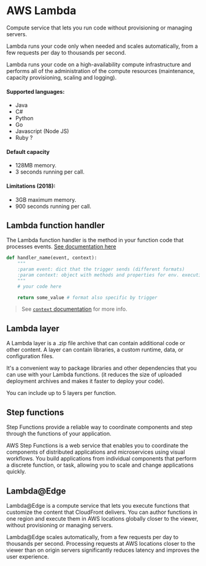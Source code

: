 # AWS Lambda

Compute service that lets you run code without provisioning or managing servers.

Lambda runs your code only when needed and scales automatically, from a few requests per day to thousands per second.

Lambda runs your code on a high-availability compute infrastructure and performs all of the administration of the compute resources (maintenance, capacity provisioning, scaling and logging).

#### Supported languages:
- Java
- C#
- Python
- Go
- Javascript (Node JS)
- Ruby ?

#### Default capacity
- 128MB memory.
- 3 seconds running per call.

#### Limitations (2018):
- 3GB maximum memory.
- 900 seconds running per call.

## Lambda function handler

The Lambda function handler is the method in your function code that processes events. [See documentation here](https://docs.aws.amazon.com/lambda/latest/dg/python-handler.html)

```python
def handler_name(event, context): 
    """
    :param event: dict that the trigger sends (different formats)
    :param context: object with methods and properties for env. execution
    """
    # your code here

    return some_value # format also specific by trigger
```
> See [`context` documentation](https://docs.aws.amazon.com/lambda/latest/dg/python-context.html) for more info.

## Lambda layer

A Lambda layer is a .zip file archive that can contain additional code or other content. A layer can contain libraries, a custom runtime, data, or configuration files.

It's a convenient way to package libraries and other dependencies that you can use with your Lambda functions. (it reduces the size of uploaded deployment archives and makes it faster to deploy your code).

You can include up to 5 layers per function.

## Step functions

Step Functions provide a reliable way to coordinate components and step through the functions of your application. 

AWS Step Functions is a web service that enables you to coordinate the components of distributed applications and microservices using visual workflows. You build applications from individual components that perform a discrete function, or task, allowing you to scale and change applications quickly.

## Lambda@Edge

Lambda@Edge is a compute service that lets you execute functions that customize the content that CloudFront delivers. You can author functions in one region and execute them in AWS locations globally closer to the viewer, without provisioning or managing servers.

Lambda@Edge scales automatically, from a few requests per day to thousands per second. Processing requests at AWS locations closer to the viewer than on origin servers significantly reduces latency and improves the user experience.
